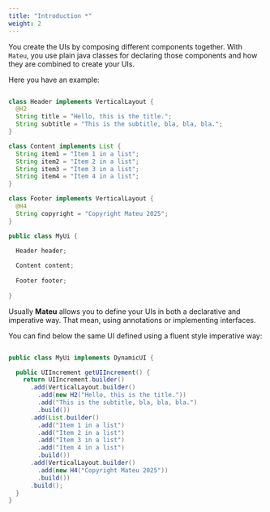 ```yaml
---
title: "Introduction *"
weight: 2
---
```


You create the UIs by composing different components together. With `Mateu`, you use plain java classes for declaring those components and how they are combined to create your UIs.

Here you have an example:

```java

class Header implements VerticalLayout {
  @H2
  String title = "Hello, this is the title.";
  String subtitle = "This is the subtitle, bla, bla, bla.";
}

class Content implements List {
  String item1 = "Item 1 in a list";
  String item2 = "Item 2 in a list";
  String item3 = "Item 3 in a list";
  String item4 = "Item 4 in a list";
}

class Footer implements VerticalLayout {
  @H4
  String copyright = "Copyright Mateu 2025";
}

public class MyUi {

  Header header;
  
  Content content;
  
  Footer footer;
  
}


```


Usually **Mateu** allows you to define your UIs in both a declarative and imperative way. That mean, using annotations or implementing interfaces.

You can find below the same UI defined using a fluent style imperative way:

```java

public class MyUi implements DynamicUI {

  public UIIncrement getUIIncrement() {
    return UIIncrement.builder()
      .add(VerticalLayout.builder()
        .add(new H2("Hello, this is the title."))
        .add("This is the subtitle, bla, bla, bla.")
        .build())
      .add(List.builder()
        .add("Item 1 in a list")
        .add("Item 2 in a list")
        .add("Item 3 in a list")
        .add("Item 4 in a list")
        .build())
      .add(VerticalLayout.builder()
        .add(new H4("Copyright Mateu 2025"))
        .build())
      .build();
  }
}

```
